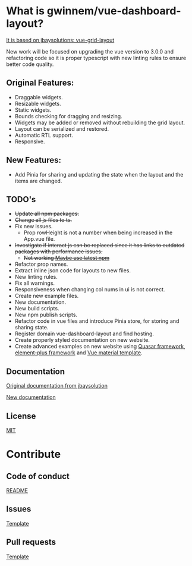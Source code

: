 # What is gwinnem/vue-dashboard-layout?
[It is based on jbaysolutions: vue-grid-layout](https://jbaysolutions.github.io/vue-grid-layout)

New work will be focused on upgrading the vue version to 3.0.0 and refactoring code so it is proper typescript with new linting rules to ensure better code quality.

## Original Features:
* Draggable widgets.
* Resizable widgets.
* Static widgets.
* Bounds checking for dragging and resizing.
* Widgets may be added or removed without rebuilding the grid layout.
* Layout can be serialized and restored.
* Automatic RTL support.
* Responsive.

## New Features:
* Add Pinia for sharing and updating the state when the layout and the items are changed.

## TODO's
* ~~Update all npm packages.~~
* ~~Change all js files to ts.~~
* Fix new issues.
    * Prop rowHeight is not a number when being increased in the App.vue file.
* ~~Investigate if interact js can be replaced since it has links to outdated packages with performance issues.~~
    * ~~Not working [Maybe use latest npm](https://www.npmjs.com/package/interactjs)~~
* Refactor prop names.
* Extract inline json code for layouts to new files.
* New linting rules.
* Fix all warnings.
* Responsiveness when changing col nums in ui is not correct.
* Create new example files.
* New documentation.
* New build scripts.
* New npm publish scripts.
* Refactor code in vue files and introduce Pinia store, for storing and sharing state.
* Register domain vue-dashboard-layout and find hosting.
* Create properly styled documentation on new website.
* Create advanced examples on new website using [Quasar framework](https://quasar.dev/), [element-plus framework](https://element-plus.org/en-US/) and [Vue material template](https://www.creative-tim.com/vuematerial).


## Documentation
[Original documentation from jbaysolution](https://jbaysolutions.github.io/vue-grid-layout/guide/)

[New documentation](./docs/TOC.md)


## License
[MIT](./LICENSE.md)



# Contribute


## Code of conduct
[README](./CODE_OF_CONDUCT.md)


## Issues
[Template](./.github/ISSUE_TEMPLATE.md)


## Pull requests
[Template](./.github/ISSUE_TEMPLATE.md)
